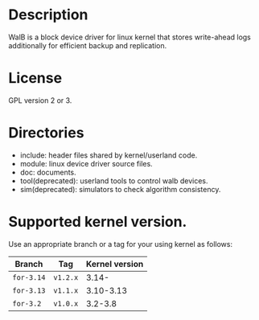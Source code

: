 # Description

WalB is a block device driver for linux kernel that stores write-ahead logs additionally for efficient backup and replication.

# License

GPL version 2 or 3.

# Directories

* include: header files shared by kernel/userland code.
* module: linux device driver source files.
* doc: documents.
* tool(deprecated): userland tools to control walb devices.
* sim(deprecated): simulators to check algorithm consistency.

# Supported kernel version.

Use an appropriate branch or a tag for your using kernel as follows:

| Branch     | Tag      | Kernel version |
|------------|----------|----------------|
| `for-3.14` | `v1.2.x` | 3.14-          |
| `for-3.13` | `v1.1.x` | 3.10-3.13      |
| `for-3.2`  | `v1.0.x` | 3.2-3.8        |

